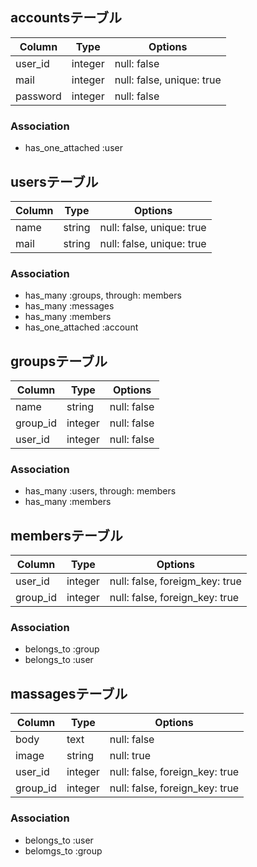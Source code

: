 ## accountsテーブル
|Column|Type|Options|
|------|----|-------|
|user_id|integer|null: false|
|mail|integer|null: false, unique: true|
|password|integer|null: false|

### Association
- has_one_attached :user

## usersテーブル
|Column|Type|Options|
|------|----|-------|
|name|string|null: false, unique: true|
|mail|string|null: false, unique: true|

### Association
- has_many :groups, through: members
- has_many :messages
- has_many :members
- has_one_attached :account

## groupsテーブル

|Column|Type|Options|
|------|----|-------|
|name|string|null: false|
|group_id|integer|null: false|
|user_id|integer|null: false|

### Association
- has_many :users, through: members
- has_many :members


## membersテーブル

|Column|Type|Options|
|------|----|-------|
|user_id|integer|null: false, foreigm_key: true|
|group_id|integer|null: false, foreign_key: true|

### Association
- belongs_to :group
- belongs_to :user

## massagesテーブル

|Column|Type|Options|
|------|----|-------|
|body|text|null: false|
|image|string|null: true|
|user_id|integer|null: false, foreign_key: true|
|group_id|integer|null: false, foreign_key: true|

### Association
- belongs_to :user
- belomgs_to :group
